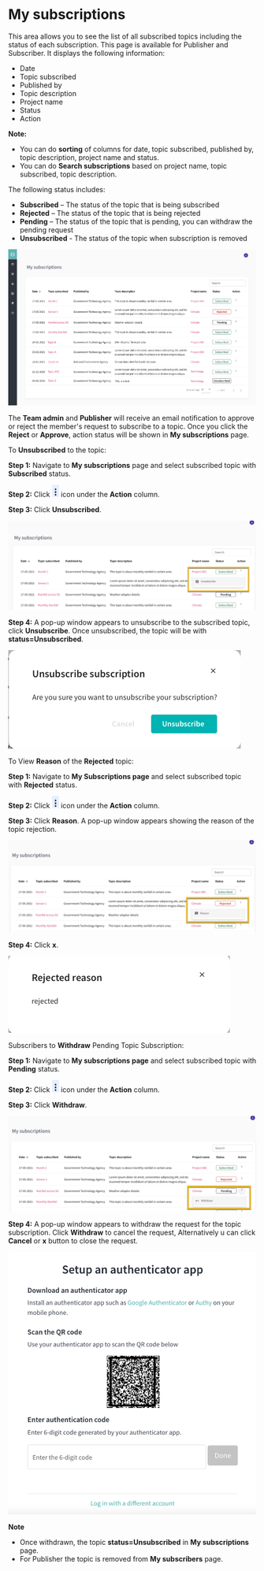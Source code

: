 
# My subscriptions #

This area allows you to see the list of all subscribed topics including the status of each subscription. This page is available for Publisher and Subscriber. It displays the following information:

- Date
- Topic subscribed
- Published by
- Topic description
- Project name
- Status
- Action

**Note:** 

 - You can do **sorting** of columns for date, topic subscribed, published by, topic description, project name and status.
 - You can do **Search subscriptions** based on project name, topic subscribed, topic description.

The following status includes:

- **Subscribed** – The status of the topic that is being subscribed 
- **Rejected** – The status of the topic that is being rejected
- **Pending** – The status of the topic that is pending, you can withdraw the pending request
- **Unsubscribed** - The status of the topic when subscription is removed

![Image not Available](/assets/Fig63.png)

The **Team admin** and **Publisher** will receive an email notification to approve or reject the member's request to subscribe to a topic. Once you click the **Reject** or **Approve**, action status will be shown in **My subscriptions** page.

To **Unsubscribed** to the topic:

**Step 1:**	Navigate to **My subscriptions** page and select subscribed topic with **Subscribed** status.

**Step 2:**	Click ![Image not Available](/assets/icon9.png) icon under the **Action** column.

**Step 3:**	Click **Unsubscribed**. 

![Image not Available](/assets/Fig64a.png)

**Step 4:** A pop-up window appears to unsubscribe to the subscribed topic, click **Unsubscribe**. Once unsubscribed, the topic will be with **status=Unsubscribed**.

![Image not Available](/assets/Fig92.png)

To View **Reason** of the **Rejected** topic:

**Step 1:**	Navigate to **My Subscriptions page** and select subscribed topic with **Rejected** status.

**Step 2:**	Click ![Image not Available](/assets/icon9.png) icon under the **Action** column.

**Step 3:**	Click **Reason**. A pop-up window appears showing the reason of the topic rejection. 

![Image not Available](/assets/Fig65.png)

**Step 4:**	Click **x**.

![Image not Available](/assets/Fig90.png)


Subscribers to **Withdraw** Pending Topic Subscription:

**Step 1:**	Navigate to **My subscriptions page** and select subscribed topic with **Pending** status.

**Step 2:**	Click ![Image not Available](/assets/icon9.png) icon under the **Action** column.

**Step 3:**	Click **Withdraw**.

![Image not Available](/assets/Fig66.png)

 **Step 4:** A pop-up window appears to withdraw the request for the topic subscription. Click **Withdraw** to cancel the request, 
 Alternatively u can click **Cancel** or **x** button to close the request.

![Image not Available](/assets/Fig91.png)

**Note** 

- Once withdrawn, the topic **status=Unsubscribed** in **My subscriptions** page.
- For Publisher the topic is removed from **My subscribers** page.






